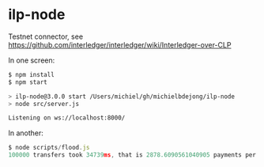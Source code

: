 # ilp-node
Testnet connector, see https://github.com/interledger/interledger/wiki/Interledger-over-CLP

In one screen:
```sh
$ npm install
$ npm start

> ilp-node@3.0.0 start /Users/michiel/gh/michielbdejong/ilp-node
> node src/server.js

Listening on ws://localhost:8000/
```

In another:
```js
$ node scripts/flood.js
100000 transfers took 34739ms, that is 2878.6090561040905 payments per second.
```
